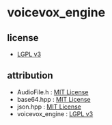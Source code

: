 # voicevox_engine

## license

- [LGPL v3](./LICENSE)

## attribution

- AudioFile.h : [MIT License](src/libraries/AudioFile.h)
- base64.hpp : [MIT License](src/libraries/base64.hpp)
- json.hpp : [MIT License](src/libraries/json.hpp)
- voicevox_engine : [LGPL v3](https://github.com/VOICEVOX/voicevox_engine/tree/9506de28639a067cf0540aa1725586d15c9bcf2c)
